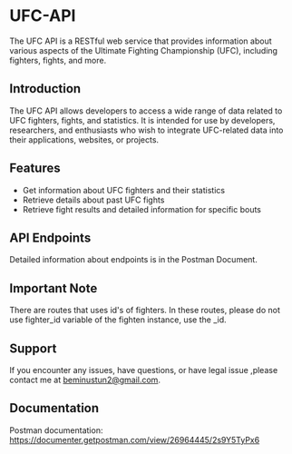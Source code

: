 # UFC-API

The UFC API is a RESTful web service that provides information about various aspects of the Ultimate Fighting Championship (UFC), including fighters, fights, and more.

## Introduction

The UFC API allows developers to access a wide range of data related to UFC fighters, fights, and statistics. It is intended for use by developers, researchers, and enthusiasts who wish to integrate UFC-related data into their applications, websites, or projects.

## Features

- Get information about UFC fighters and their statistics
- Retrieve details about past UFC fights
- Retrieve fight results and detailed information for specific bouts

## API Endpoints

Detailed information about endpoints is in the Postman Document.

## Important Note

There are routes that uses id's of fighters. In these routes, please do not use fighter_id variable of the fighten instance, use the \_id.

## Support

If you encounter any issues, have questions, or have legal issue ,please contact me at beminustun2@gmail.com.

## Documentation

Postman documentation: https://documenter.getpostman.com/view/26964445/2s9Y5TyPx6
